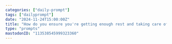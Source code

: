 ```yaml
---
categories: ["daily-prompt"]
tags: ["dailyprompt"]
date: "2024-11-24T15:00:00Z"
title: "How do you ensure you're getting enough rest and taking care of your physical health?"
type: "prompts"
mastodonID: "113538545999323360"
---
```

